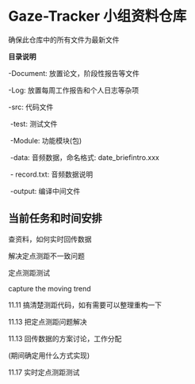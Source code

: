 # Gaze-Tracker 小组资料仓库

确保此仓库中的所有文件为最新文件

**目录说明**

-Document: 放置论文，阶段性报告等文件

-Log: 放置每周工作报告和个人日志等杂项

-src: 代码文件

​	-test: 测试文件

​	-Module: 功能模块(包)

​	-data: 音频数据，命名格式: date_briefintro.xxx

​		- record.txt: 音频数据说明

​	-output: 编译中间文件



## **当前任务和时间安排**

查资料，如何实时回传数据

解决定点测距不一致问题

定点测距测试

capture the moving trend



11.11 搞清楚测距代码，如有需要可以整理重构一下

11.13 把定点测距问题解决

11.13 回传数据的方案讨论，工作分配

(期间确定用什么方式实现)

11.17 实时定点测距测试

